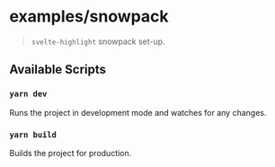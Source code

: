 # examples/snowpack

> `svelte-highlight` snowpack set-up.

## Available Scripts

### `yarn dev`

Runs the project in development mode and watches for any changes.

### `yarn build`

Builds the project for production.
